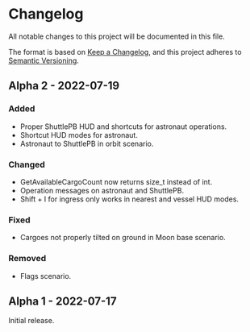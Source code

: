 # Changelog
All notable changes to this project will be documented in this file.

The format is based on [Keep a Changelog](https://keepachangelog.com/en/1.0.0/),
and this project adheres to [Semantic Versioning](https://semver.org/spec/v2.0.0.html).

## Alpha 2 - 2022-07-19
### Added
- Proper ShuttlePB HUD and shortcuts for astronaut operations.
- Shortcut HUD modes for astronaut.
- Astronaut to ShuttlePB in orbit scenario.
### Changed
- GetAvailableCargoCount now returns size_t instead of int.
- Operation messages on astronaut and ShuttlePB.
- Shift + I for ingress only works in nearest and vessel HUD modes.
### Fixed
- Cargoes not properly tilted on ground in Moon base scenario.
### Removed
- Flags scenario.

## Alpha 1 - 2022-07-17
Initial release.
